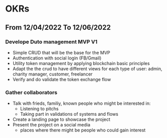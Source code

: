# OKRs

## From 12/04/2022 To 12/06/2022

### Develope Duto management MVP V1
- Simple CRUD that will be the base for the MVP
- Authentication with social login (FB/Gmail)
- Utility token management by applying blockchain basic principles
- Adapt the the crud to have different views for each type of user: admin, charity manager, customer, freelancer
- Verify and do validate the token exchange flow

### Gather collaborators
- Talk with frieds, familiy, known people who might be interested in:
  - Listening to pitchs 
  - Taking part in validations of systems and flows
- Create a landing page to showcase the project
- Present the project on a social media
  - places where there might be people who could gain interest
